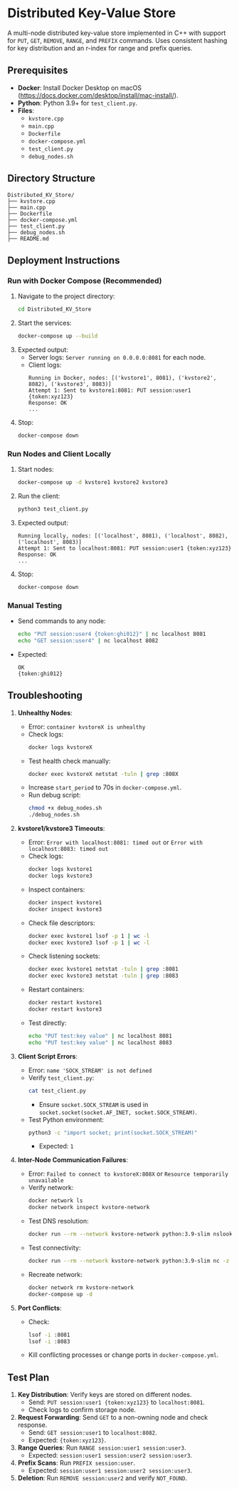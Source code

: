 # Distributed Key-Value Store

A multi-node distributed key-value store implemented in C++ with support for `PUT`, `GET`, `REMOVE`, `RANGE`, and `PREFIX` commands. Uses consistent hashing for key distribution and an r-index for range and prefix queries.

## Prerequisites
- **Docker**: Install Docker Desktop on macOS (https://docs.docker.com/desktop/install/mac-install/).
- **Python**: Python 3.9+ for `test_client.py`.
- **Files**:
  - `kvstore.cpp`
  - `main.cpp`
  - `Dockerfile`
  - `docker-compose.yml`
  - `test_client.py`
  - `debug_nodes.sh`

## Directory Structure
```
Distributed_KV_Store/
├── kvstore.cpp
├── main.cpp
├── Dockerfile
├── docker-compose.yml
├── test_client.py
├── debug_nodes.sh
├── README.md
```

## Deployment Instructions

### Run with Docker Compose (Recommended)
1. Navigate to the project directory:
   ```bash
   cd Distributed_KV_Store
   ```
2. Start the services:
   ```bash
   docker-compose up --build
   ```
3. Expected output:
   - Server logs: `Server running on 0.0.0.0:8081` for each node.
   - Client logs:
     ```
     Running in Docker, nodes: [('kvstore1', 8081), ('kvstore2', 8082), ('kvstore3', 8083)]
     Attempt 1: Sent to kvstore1:8081: PUT session:user1 {token:xyz123}
     Response: OK
     ...
     ```
4. Stop:
   ```bash
   docker-compose down
   ```

### Run Nodes and Client Locally
1. Start nodes:
   ```bash
   docker-compose up -d kvstore1 kvstore2 kvstore3
   ```
2. Run the client:
   ```bash
   python3 test_client.py
   ```
3. Expected output:
   ```
   Running locally, nodes: [('localhost', 8081), ('localhost', 8082), ('localhost', 8083)]
   Attempt 1: Sent to localhost:8081: PUT session:user1 {token:xyz123}
   Response: OK
   ...
   ```
4. Stop:
   ```bash
   docker-compose down
   ```

### Manual Testing
- Send commands to any node:
  ```bash
  echo "PUT session:user4 {token:ghi012}" | nc localhost 8081
  echo "GET session:user4" | nc localhost 8082
  ```
- Expected:
  ```
  OK
  {token:ghi012}
  ```

## Troubleshooting
1. **Unhealthy Nodes**:
   - Error: `container kvstoreX is unhealthy`
   - Check logs:
     ```bash
     docker logs kvstoreX
     ```
   - Test health check manually:
     ```bash
     docker exec kvstoreX netstat -tuln | grep :808X
     ```
   - Increase `start_period` to 70s in `docker-compose.yml`.
   - Run debug script:
     ```bash
     chmod +x debug_nodes.sh
     ./debug_nodes.sh
     ```

2. **kvstore1/kvstore3 Timeouts**:
   - Error: `Error with localhost:8081: timed out` or `Error with localhost:8083: timed out`
   - Check logs:
     ```bash
     docker logs kvstore1
     docker logs kvstore3
     ```
   - Inspect containers:
     ```bash
     docker inspect kvstore1
     docker inspect kvstore3
     ```
   - Check file descriptors:
     ```bash
     docker exec kvstore1 lsof -p 1 | wc -l
     docker exec kvstore3 lsof -p 1 | wc -l
     ```
   - Check listening sockets:
     ```bash 
     docker exec kvstore1 netstat -tuln | grep :8081
     docker exec kvstore3 netstat -tuln | grep :8083
     ```
   - Restart containers:
     ```bash
     docker restart kvstore1
     docker restart kvstore3
     ```
   - Test directly:
     ```bash
     echo "PUT test:key value" | nc localhost 8081
     echo "PUT test:key value" | nc localhost 8083
     ```

3. **Client Script Errors**:
   - Error: `name 'SOCK_STREAM' is not defined`
   - Verify `test_client.py`:
     ```bash
     cat test_client.py
     ```
     - Ensure `socket.SOCK_STREAM` is used in `socket.socket(socket.AF_INET, socket.SOCK_STREAM)`.
   - Test Python environment:
     ```bash
     python3 -c "import socket; print(socket.SOCK_STREAM)"
     ```
     - Expected: `1`

4. **Inter-Node Communication Failures**:
   - Error: `Failed to connect to kvstoreX:808X` or `Resource temporarily unavailable`
   - Verify network:
     ```bash
     docker network ls
     docker network inspect kvstore-network
     ```
   - Test DNS resolution:
     ```bash
     docker run --rm --network kvstore-network python:3.9-slim nslookup kvstore1
     ```
   - Test connectivity:
     ```bash
     docker run --rm --network kvstore-network python:3.9-slim nc -z kvstore1 8081
     ```
   - Recreate network:
     ```bash
     docker network rm kvstore-network
     docker-compose up -d
     ```

5. **Port Conflicts**:
   - Check:
     ```bash
     lsof -i :8081
     lsof -i :8083
     ```
   - Kill conflicting processes or change ports in `docker-compose.yml`.

## Test Plan
1. **Key Distribution**: Verify keys are stored on different nodes.
   - Send: `PUT session:user1 {token:xyz123}` to `localhost:8081`.
   - Check logs to confirm storage node.
2. **Request Forwarding**: Send `GET` to a non-owning node and check response.
   - Send: `GET session:user1` to `localhost:8082`.
   - Expected: `{token:xyz123}`.
3. **Range Queries**: Run `RANGE session:user1 session:user3`.
   - Expected: `session:user1 session:user2 session:user3`.
4. **Prefix Scans**: Run `PREFIX session:user`.
   - Expected: `session:user1 session:user2 session:user3`.
5. **Deletion**: Run `REMOVE session:user2` and verify `NOT_FOUND`.

